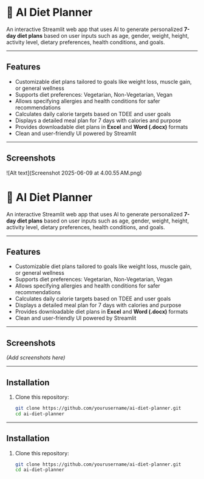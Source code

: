 # 🥗 AI Diet Planner

An interactive Streamlit web app that uses AI to generate personalized **7-day diet plans** based on user inputs such as age, gender, weight, height, activity level, dietary preferences, health conditions, and goals.

---

## Features

- Customizable diet plans tailored to goals like weight loss, muscle gain, or general wellness
- Supports diet preferences: Vegetarian, Non-Vegetarian, Vegan
- Allows specifying allergies and health conditions for safer recommendations
- Calculates daily calorie targets based on TDEE and user goals
- Displays a detailed meal plan for 7 days with calories and purpose
- Provides downloadable diet plans in **Excel** and **Word (.docx)** formats
- Clean and user-friendly UI powered by Streamlit

---

## Screenshots
![Alt text](Screenshot 2025-06-09 at 4.00.55 AM.png)
# 🥗 AI Diet Planner

An interactive Streamlit web app that uses AI to generate personalized **7-day diet plans** based on user inputs such as age, gender, weight, height, activity level, dietary preferences, health conditions, and goals.

---

## Features

- Customizable diet plans tailored to goals like weight loss, muscle gain, or general wellness
- Supports diet preferences: Vegetarian, Non-Vegetarian, Vegan
- Allows specifying allergies and health conditions for safer recommendations
- Calculates daily calorie targets based on TDEE and user goals
- Displays a detailed meal plan for 7 days with calories and purpose
- Provides downloadable diet plans in **Excel** and **Word (.docx)** formats
- Clean and user-friendly UI powered by Streamlit

---

## Screenshots

*(Add screenshots here)*

---

## Installation

1. Clone this repository:
   ```bash
   git clone https://github.com/yourusername/ai-diet-planner.git
   cd ai-diet-planner

---

## Installation

1. Clone this repository:
   ```bash
   git clone https://github.com/yourusername/ai-diet-planner.git
   cd ai-diet-planner
